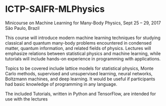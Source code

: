 # ICTP-SAIFR-MLPhysics
Minicourse on Machine Learning for Many-Body Physics, Sept 25 – 29, 2017  São Paulo, Brazil

This course will introduce modern machine learning techniques for studying classical and quantum many-body problems encountered in condensed matter, quantum information, and related fields of physics. Lectures will emphasize relations between statistical physics and machine learning, while tutorials will include hands-on experience in programming with applications.

Topics to be covered include lattice models for statistical physics, Monte Carlo methods, supervised and unsupervised learning, neural networks, Boltzmann machines, and deep learning. It would be useful if participants had basic knowledge of programming in any language. 

The included Tutorials, written in Python and TensorFlow, are intended for use with the lectures

